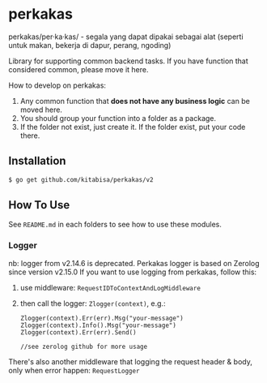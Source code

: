 # perkakas

perkakas/per·ka·kas/ - segala yang dapat dipakai sebagai alat (seperti untuk makan, bekerja di dapur, perang, ngoding)

Library for supporting common backend tasks. If you have function that considered common, please move it here.

How to develop on perkakas:

1. Any common function that **does not have any business logic** can be moved here.
2. You should group your function into a folder as a package.
3. If the folder not exist, just create it. If the folder exist, put your code there.

## Installation

```bash
$ go get github.com/kitabisa/perkakas/v2
```

## How To Use

See `README.md` in each folders to see how to use these modules.

### Logger

nb: logger from v2.14.6 is deprecated.
Perkakas logger is based on Zerolog since version v2.15.0
If you want to use logging from perkakas, follow this:

1.  use middleware: `RequestIDToContextAndLogMiddleware`
1.  then call the logger: `Zlogger(context)`, e.g.:

        Zlogger(context).Err(err).Msg("your-message")
        Zlogger(context).Info().Msg("your-message")
        Zlogger(context).Err(err).Send()

        //see zerolog github for more usage

There's also another middleware that logging the request header & body, only when error happen: `RequestLogger`

